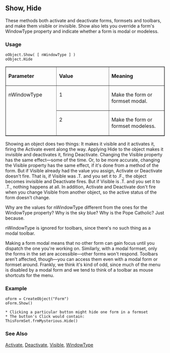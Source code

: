 ## Show, Hide

These methods both activate and deactivate forms, formsets and toolbars, and make them visible or invisible. Show also lets you override a form's WindowType property and indicate whether a form is modal or modeless.

### Usage

```foxpro
oObject.Show( [ nWindowType ] )
oObject.Hide
```
<table border cellspacing=0 cellpadding=0 width=100%>
<tr>
  <td width=32% valign=top>
  <p><b>Parameter</b></p>
  </td>
  <td width=23% valign=top>
  <p><b>Value</b></p>
  </td>
  <td width=45% valign=top>
  <p><b>Meaning</b></p>
  </td>
 </tr>
<tr>
  <td width=32% rowspan=2 valign=top>
  <p>nWindowType</p>
  </td>
  <td width=23% valign=top>
  <p>1</p>
  </td>
  <td width=45% valign=top>
  <p>Make the form or formset modal.</p>
  </td>
 </tr>
<tr>
  <td width=33% valign=top>
  <p>2</p>
  </td>
  <td width=67% valign=top>
  <p>Make the form or formset modeless.</p>
  </td>
 </tr>
</table>

Showing an object does two things: It makes it visible and it activates it, firing the Activate event along the way. Applying Hide to the object makes it invisible and deactivates it, firing Deactivate. Changing the Visible property has the same effect&mdash;some of the time. Or, to be more accurate, changing the Visible property has the same effect, if it's done from a method of the form. But if Visible already had the value you assign, Activate or Deactivate doesn't fire. That is, if Visible was .T. and you set it to .F., the object becomes invisible and Deactivate fires. But if Visible is .T. and you set it to .T., nothing happens at all. In addition, Activate and Deactivate don't fire when you change Visible from another object, so the active status of the form doesn't change.

Why are the values for nWindowType different from the ones for the WindowType property? Why is the sky blue? Why is the Pope Catholic? Just because.

nWindowType is ignored for toolbars, since there's no such thing as a modal toolbar.

Making a form modal means that no other form can gain focus until you dispatch the one you're working on. Similarly, with a modal formset, only the forms in the set are accessible&mdash;other forms won't respond. Toolbars aren't affected, though&mdash;you can access them even with a modal form or formset around. Frankly, we think it's kind of odd, since much of the menu is disabled by a modal form and we tend to think of a toolbar as mouse shortcuts for the menu.

### Example

```foxpro
oForm = CreateObject("Form")
oForm.Show()

* Clicking a particular button might hide one form in a formset
* The button's Click would contain:
ThisFormSet.frmMysterious.Hide()
```
### See Also

[Activate](s4g471.md), [Deactivate](s4g471.md), [Visible](s4g631.md), [WindowType](s4g634.md)